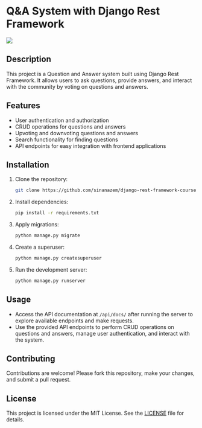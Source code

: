# Q&A System with Django Rest Framework
<img src="https://www.django-rest-framework.org/img/logo.png">

## Description
This project is a Question and Answer system built using Django Rest Framework. It allows users to ask questions, provide answers, and interact with the community by voting on questions and answers.

## Features
- User authentication and authorization
- CRUD operations for questions and answers
- Upvoting and downvoting questions and answers
- Search functionality for finding questions
- API endpoints for easy integration with frontend applications

## Installation
1. Clone the repository:
   ```bash
   git clone https://github.com/sinanazem/django-rest-framework-course.git
   ```
2. Install dependencies:
   ```bash
   pip install -r requirements.txt
   ```
3. Apply migrations:
   ```bash
   python manage.py migrate
   ```
4. Create a superuser:
   ```bash
   python manage.py createsuperuser
   ```
5. Run the development server:
   ```bash
   python manage.py runserver
   ```

## Usage
- Access the API documentation at `/api/docs/` after running the server to explore available endpoints and make requests.
- Use the provided API endpoints to perform CRUD operations on questions and answers, manage user authentication, and interact with the system.

## Contributing
Contributions are welcome! Please fork this repository, make your changes, and submit a pull request.

## License
This project is licensed under the MIT License. See the [LICENSE](LICENSE) file for details.
